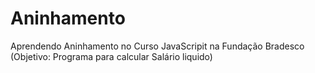 # Aninhamento
Aprendendo Aninhamento no Curso JavaScripit na Fundação Bradesco (Objetivo: Programa para calcular Salário liquido)
